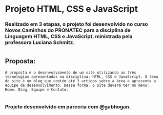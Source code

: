 # Projeto HTML, CSS e JavaScript
### Realizado em 3 etapas, o projeto foi desenvolvido no curso __Novos Caminhos__ do __PRONATEC__ para a disciplina de __Linguagem HTML, CSS e JavaScript__, ministrada pela professora __Luciana Schmitz__.
#
## __Proposta__: 
```
A proposta é o desenvolvimento de um site utilizando as três tecnologias apresentadas na disciplina: HTML, CSS e JavaScript. O tema do site é um blog que contém até 3 artigos sobre a área e apresenta a equipe de desenvolvimento. Dessa forma, o site deverá ter no menu: Home, Blog, Equipe e Contato.
```
#
### __Projeto desenvolvido em parceria com @gabhogan__.